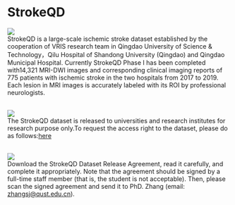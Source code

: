 # StrokeQD
<img src="https://img.shields.io/badge/StrokeQD-Introduction-brightgreen" /><br>
  StrokeQD is a large-scale ischemic stroke dataset established by the cooperation of VRIS research team in Qingdao University of Science & Technology，Qilu Hospital of Shandong University (Qingdao) and Qingdao Municipal Hospital. Currently StrokeQD Phase I has been completed with14,321 MRI-DWI images and corresponding clinical imaging reports of 775 patients with ischemic stroke in the two hospitals from 2017 to 2019. Each lesion in MRI images is accurately labeled with its ROI by professional neurologists.

<br><img src="https://img.shields.io/badge/StrokeQD-Request-brightgreen" /><br>
  The StrokeQD dataset is released to universities and research institutes for research purpose only.To request the access right to the dataset, please do as follows:[here](https://github.com/qustvr501/StrokeQD/blob/main/StrokeQD%20Dataset%20Release%20Agreement.pdf)
<br>

<br><img src="https://img.shields.io/badge/StrokeQD-More-brightgreen" /><br>
  Download the StrokeQD Dataset Release Agreement, read it carefully, and complete it appropriately.
Note that the agreement should be signed by a full-time staff member (that is, the student is not acceptable). 
Then, please scan the signed agreement and send it to PhD. Zhang (email: zhangsj@qust.edu.cn).

